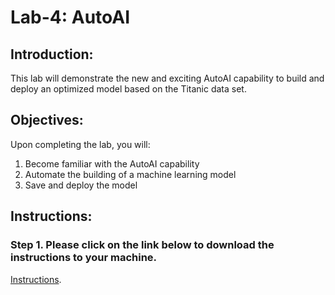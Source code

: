 # Lab-4: AutoAI

## Introduction: 

This lab will demonstrate the new and exciting AutoAI capability to build and deploy an optimized model based on the Titanic data set.

## Objectives: 

Upon completing the lab, you will:

1. Become familiar with the AutoAI capability
2. Automate the building of a machine learning model 
3. Save and deploy the model

## Instructions:

### Step 1.  Please click on the link below to download the instructions to your machine.

[Instructions](https://github.com/bleonardb3/ML_POT_03-26-2020/raw/master/Lab-4/AutoAIv7.pdf).



